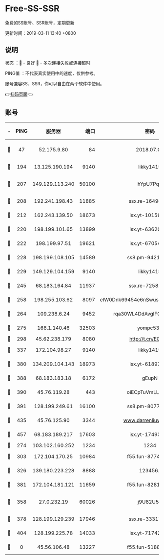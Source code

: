 # Free-SS-SSR

免费的SS账号、SSR账号，定期更新

更新时间：2019-03-11 13:40 +0800

## 说明

状态     ：🙂 - 良好 🙁 - 多次连接失败或连接超时

PING值   ：不代表真实使用中的速度，仅供参考。

账号兼容SS、SSR，你可以自由在两个软件中使用。

👉[扫码页面](https://liesauer.github.io/Free-SS-SSR/)👈

## 账号

|-|PING|服务器|端口|密码|加密方式|区域|
|:----:|:----:|:-----:|-----:|:----:|:----:|:----:|
|🙂|47|52.175.9.80|84|2018.07.07|chacha20-ietf-poly1305|HK|
|🙂|194|13.125.190.194|9140|likky1415|aes-256-cfb|KR|
|🙂|207|149.129.113.240|50100|hYpU7PqP|chacha20-ietf-poly1305|CN|
|🙂|208|192.241.198.43|11885|ssx.re-16496938|aes-256-cfb|US|
|🙂|212|162.243.139.50|18673|isx.yt-10156175|aes-256-cfb|US|
|🙂|220|198.199.101.65|13899|isx.yt-63620378|aes-256-cfb|US|
|🙂|222|198.199.97.51|19621|isx.yt-67054944|aes-256-cfb|US|
|🙂|228|198.199.108.105|14589|ss8.pm-94215844|aes-256-cfb|US|
|🙂|229|149.129.104.159|9140|likky1415|aes-256-cfb|HK|
|🙂|245|68.183.164.84|11937|ssx.re-72581382|aes-256-cfb|US|
|🙂|258|198.255.103.62|8097|eIW0Dnk69454e6nSwuspv9DmS201tQ0D|aes-256-cfb|US|
|🙂|264|109.238.6.24|9452|rqa30WL4DdAvgIFG6Fs3znzTa|aes-256-cfb|FR|
|🙂|275|168.1.140.46|32503|yompc535|aes-256-cfb|AU|
|🙂|298|45.62.238.179|8080|http://t.cn/EGJIyrl|rc4-md5|CA|
|🙂|337|172.104.98.27|9140|likky1415|aes-256-cfb|JP|
|🙂|380|134.209.104.143|18973|isx.yt-61897203|aes-256-cfb|SG|
|🙂|388|68.183.183.18|6172|gEupN|aes-256-cfb|SG|
|🙂|390|45.76.119.28|443|oiECpTuVmLLxk4Ts|aes-256-cfb|AU|
|🙂|391|128.199.249.61|16100|ss8.pm-80771462|aes-256-cfb|SG|
|🙂|435|45.76.125.90|3344|www.darrenliuwei.com|aes-256-cfb|AU|
|🙂|457|68.183.189.217|17603|isx.yt-17493612|aes-256-cfb|SG|
|🙂|274|103.102.160.252|1234|1234|rc4-md5|JP|
|🙂|303|172.104.170.25|10984|f55.fun-87743875|aes-256-cfb|SG|
|🙂|326|139.180.223.228|8888|123456..|aes-256-cfb|JP|
|🙂|381|172.104.181.121|11659|f55.fun-82812137|aes-256-cfb|SG|
|🙁|358|27.0.232.19|60026|j9U82U53|xchacha20-ietf-poly1305|HK|
|🙁|378|128.199.129.239|17946|ssx.re-33317571|aes-256-cfb|SG|
|🙁|404|128.199.225.78|14033|isx.yt-71742892|aes-256-cfb|SG|
|🙁|0|45.56.106.48|13227|f55.fun-51885507|aes-256-cfb|US|
